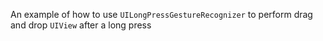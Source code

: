 An example of how to use `UILongPressGestureRecognizer` to perform drag and drop `UIView` after a long press
